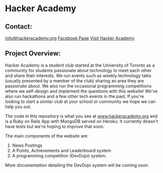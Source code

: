 Hacker Academy
==============
Contact:
--------

info@hackeracademy.org
[Facebook Page](https://www.facebook.com/pages/Hacker-Academy/233826676647237)
[Visit Hacker Academy](www.hackeracademy.org)

Project Overview:
-----------------

Hacker Academy is a student club started at the University of Toronto as a community for students passionate about technology to meet each other and share their interests. We run events such as weekly technology talks (usually presented by a member of the club) sharing an area they are passionate about. We also run the occasional programming competitions where we self-design and implement the questions with this website! We've also run hackathons and a few other tech events in the past. If you're looking to start a similar club at your school or community we hope we can help you out. 

The code in this repository is what you see at www.hackeracademy.org and is a Ruby on Rails App with MongoDB served on Heroku. It currently doesn't have tests but we're hoping to improve that soon. 

The main components of the website are: 
1) News Postings
2) A Points, Achievements and Leaderboard system
3) A programming competition (DevDojo) system.

More documentation detailing the DevDojo system will be coming soon. 
